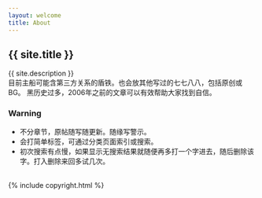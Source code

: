 ```yaml
---
layout: welcome
title: About
---
```


<h2>{{ site.title }}</h2>
{{ site.description }}

<br>
<!--以下可自行编辑-->
目前主船可能含第三方关系的盾铁。也会放其他写过的七七八八，包括原创或BG。  
黑历史过多，2006年之前的文章可以有效帮助大家找到自信。

### Warning

- 不分章节，原帖随写随更新。随缘写警示。
- 会打简单标签，可通过分类页面索引或搜索。
- 初次搜索有点慢，如果显示无搜索结果就随便再多打一个字进去，随后删除该字。打入删除来回多试几次。

<br>

<!--编辑结束-->
<div>{% include copyright.html %}</div>
